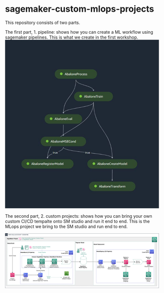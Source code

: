 # sagemaker-custom-mlops-projects
This repository consists of two parts.

The first part, 1. pipeline: shows how you can create a ML workflow using sagemaker pipelines. This is what we create in the first workshop.
![alt text](https://github.com/RominaUQ/sagemaker-custom-mlops-projects/blob/main/img1.JPG)



The second part, 2. custom projects: shows how you can bring your own custom CI/CD tempalte onto SM studio and run it end to end. This is the MLops project we bring to the SM studio and run end to end.

![alt text](https://github.com/RominaUQ/sagemaker-custom-mlops-projects/blob/main/2.%20custom-project/image/img4.jpg)



